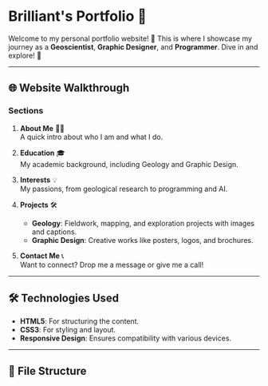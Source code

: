 # Brilliant's Portfolio 🌟

Welcome to my personal portfolio website! 🎉 This is where I showcase my journey as a **Geoscientist**, **Graphic Designer**, and **Programmer**. Dive in and explore! 🚀

---

## 🌐 **Website Walkthrough**

### **Sections**
1. **About Me** 🙋‍♂️  
   A quick intro about who I am and what I do.  

2. **Education** 🎓  
   My academic background, including Geology and Graphic Design.  

3. **Interests** 💡  
   My passions, from geological research to programming and AI.  

4. **Projects** 🛠️  
   - **Geology**: Fieldwork, mapping, and exploration projects with images and captions.  
   - **Graphic Design**: Creative works like posters, logos, and brochures.  

5. **Contact Me** 📞  
   Want to connect? Drop me a message or give me a call!  

---

## 🛠️ **Technologies Used**
- **HTML5**: For structuring the content.
- **CSS3**: For styling and layout.
- **Responsive Design**: Ensures compatibility with various devices.

---

## 📂 **File Structure**

